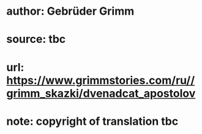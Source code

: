 # author: Gebrüder Grimm
# source: tbc
# url: https://www.grimmstories.com/ru//grimm_skazki/dvenadcat_apostolov
# note: copyright of translation tbc


